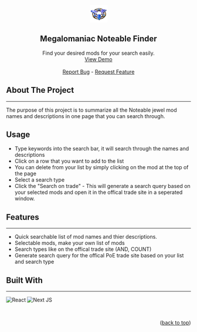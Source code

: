 <a name="readme-top"></a>

<!-- PROJECT LOGO -->
<br />
<div align="center">
  <img src="./public/UniqueJewelBase2.png">
  <h2 align="center">Megalomaniac Noteable Finder</h2>

  <!-- CALL TO ACTION -->
  <p align="center">
    Find your desired mods for your search easily. 
    <br />
    <a href="https://github.com/ipatrikxz/">View Demo</strong></a>
    <br />
    <br />
    <a href="https://github.com/ipatrikxz/PoE-Megalomaniac-for-trade/issues">Report Bug</a>
    -
    <a href="https://github.com/ipatrikxz/PoE-Megalomaniac-for-trade/issues">Request Feature</a>
  </p>
</div>

<!-- ABOUT THE PROJECT -->
## About The Project
  ----------------------------------------------------------------

The purpose of this project is to summarize all the Noteable jewel mod names and descriptions in one page that you can search through.

## Usage
  - Type keywords into the search bar, it will search through the names and descriptions
  - Click on a row that you want to add to the list
  - You can delete from your list by simply clicking on the mod at the top of the page
  - Select a search type 
  - Click the "Search on trade" - This will generate a search query based on your selected mods and open it in the offical trade site in a seperated window. 

## Features
  ----------------------------------------------------------------
  - Quick searchable list of mod names and thier descriptions.
  - Selectable mods, make your own list of mods
  - Search types like on the offical trade site (AND, COUNT)
  - Generate search query for the offical PoE trade site based on your list and search type

## Built With
  ----------------------------------------------------------------

![React](https://img.shields.io/badge/react-%2320232a.svg?style=for-the-badge&logo=react&logoColor=%2361DAFB)
![Next JS](https://img.shields.io/badge/Next-black?style=for-the-badge&logo=next.js&logoColor=white)


<br />
<p align="right">(<a href="#readme-top">back to top</a>)</p>